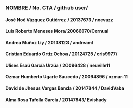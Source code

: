 ### NOMBRE / No. CTA / github user/
#### José Noé Vázquez Gutiérrez / 20137673 / noevazz
#### Luis Roberto Meneses Mora/20066070/Cornual
#### Andrea Muñoz Liy / 20138123 / andreaml
#### Cristian Eduardo Ortiz Ochoa / 20124725 / cris9977/
#### Ulises Esaú García Urzúa / 20096428 / neuville11
#### Ozmar Humberto Ugarte Saucedo / 20094896 / ozmar-11
#### David de Jhesus Vargas Banda / 20147844 / DavidVaba
#### Alma Rosa Tafolla García / 20147843/ Evishady